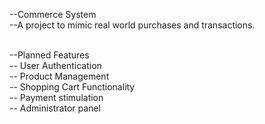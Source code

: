 --Commerce System <br>
--A project to mimic real world purchases and transactions. <br>

<br>--Planned Features
   <br>-- User Authentication
   <br>-- Product Management
   <br>-- Shopping Cart Functionality
   <br>-- Payment stimulation
   <br>-- Administrator panel

